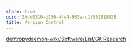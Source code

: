 ```yaml
---
share: true
uuid: 2bdd0310-d250-44e4-953a-c1f502818838
title: Version Control
---
```

[dentropydaemon-wiki/Software/List/Git Research](/undefined)
